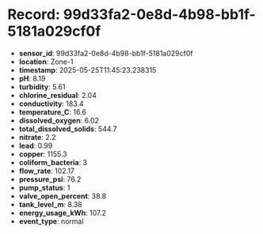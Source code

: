 # Record: 99d33fa2-0e8d-4b98-bb1f-5181a029cf0f

- **sensor_id**: 99d33fa2-0e8d-4b98-bb1f-5181a029cf0f
- **location**: Zone-1
- **timestamp**: 2025-05-25T11:45:23.238315
- **pH**: 8.19
- **turbidity**: 5.61
- **chlorine_residual**: 2.04
- **conductivity**: 183.4
- **temperature_C**: 16.6
- **dissolved_oxygen**: 6.02
- **total_dissolved_solids**: 544.7
- **nitrate**: 2.2
- **lead**: 0.99
- **copper**: 1155.3
- **coliform_bacteria**: 3
- **flow_rate**: 102.17
- **pressure_psi**: 76.2
- **pump_status**: 1
- **valve_open_percent**: 38.8
- **tank_level_m**: 8.38
- **energy_usage_kWh**: 107.2
- **event_type**: normal